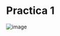 # Practica 1
![image](https://github.com/Francisco890890/Repositorio_practica_visual/assets/147675133/4dabfc47-dbf6-4cdc-b774-68a162f39d7e)
